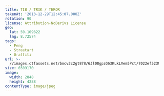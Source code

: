 ```yaml
---
title: TIB / TRIK / TEROR
takenAt: '2013-12-29T12:45:07.000Z'
rotation: 90
license: Attribution-NoDerivs License
geo:
  lat: 50.109322
  lng: 8.72574
tags:
  - Peng
  - Streetart
  - Graffiti
url: >-
  //images.ctfassets.net/bncv3c2gt878/6Jl08gpzQ63KLkLVem5Pct/7022ef5239382c5a95a4358bec77585b/tib--trik--teror_11625466334_o
size: 6509170
image:
  width: 2848
  height: 4288
contentType: image/jpeg
---
```


